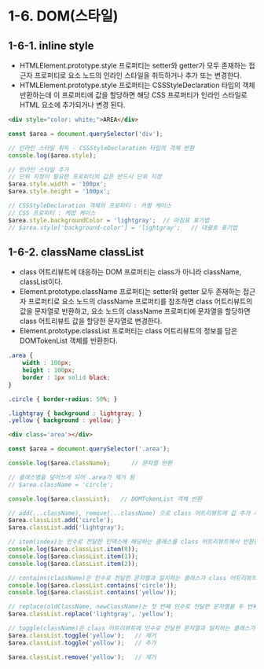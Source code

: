 # 1-6. DOM(스타일)

## 1-6-1. inline style

- HTMLElement.prototype.style 프로퍼티는 setter와 getter가 모두 존재하는 접근자 프로퍼티로 요소 노드의 인라인 스타일을 취득하거나 추가 또는 변경한다. 
- HTMLElement.prototype.style 프로퍼티는 CSSStyleDeclaration 타입의 객체 반환하는데 이 프로퍼티에 값을 할당하면 해당 CSS 프로퍼티가 인라인 스타일로 HTML 요소에 추가되거나 변경 된다.

```html
<div style="color: white;">AREA</div>
```

```js
const $area = document.querySelector('div');

// 인라인 스타일 취득 - CSSStyleDeclaration 타입의 객체 반환
console.log($area.style);

// 인라인 스타일 추가
// 단위 지정이 필요한 프로퍼티의 값은 반드시 단위 지정
$area.style.width = '100px';    
$area.style.height = '100px';

// CSSStyleDeclaration 객체의 프로퍼티 : 카멜 케이스
// CSS 프로퍼티 : 케밥 케이스
$area.style.backgroundColor = 'lightgray';  // 마침표 표기법
// $area.style['background-color'] = 'lightgray';   // 대괄호 표기법
```

## 1-6-2. className classList

- class 어트리뷰트에 대응하는 DOM 프로퍼티는 class가 아니라 className, classList이다. 
- Element.prototype.className 프로퍼티는 setter와 getter 모두 존재하는 접근자 프로퍼티로 요소 노드의 className 프로퍼티를 참조하면 class 어트리뷰트의 값을 문자열로 반환하고, 요소 노드의 className 프로퍼티에 문자열을 할당하면 class 어트리뷰트 값을 할당한 문자열로 변경한다.
- Element.prototype.classList 프로퍼티는 class 어트리뷰트의 정보를 담은 DOMTokenList 객체를 반환한다. 

```css
.area { 
    width : 100px; 
    height : 100px; 
    border : 1px solid black;
}

.circle { border-radius: 50%; }

.lightgray { background : lightgray; }
.yellow { background : yellow; }
```

```html
<div class='area'></div>
```

```js
const $area = document.querySelector('.area');

console.log($area.className);      // 문자열 반환

// 클래스명을 덮어쓰게 되어 .area가 제거 됨
// $area.className = 'circle';    

console.log($area.classList);   // DOMTokenList 객체 반환

// add(...className), remove(...className) 으로 class 어트리뷰트에 값 추가 제거를 할 수 있다.
$area.classList.add('circle'); 
$area.classList.add('lightgray'); 

// item(index)는 인수로 전달한 인덱스에 해당하는 클래스를 class 어트리뷰트에서 반환한다.
console.log($area.classList.item(0));
console.log($area.classList.item(1));
console.log($area.classList.item(2));

// contains(className)은 인수로 전달한 문자열과 일치하는 클래스가 class 어트리뷰트에 포함되어 있는지 확인한다.
console.log($area.classList.contains('circle'));
console.log($area.classList.contains('yellow'));

// replace(oldClassName, newClassName)는 첫 번째 인수로 전달한 문자열을 두 번째 인수로 전달한 문자열로 변경한다. 
$area.classList.replace('lightgray', 'yellow'); 

// toggle(className)은 class 어트리뷰트에 인수로 전달한 문자열과 일치하는 클래스가 존재하면 제거하고 존재하지 않으면 추가한다.
$area.classList.toggle('yellow');   // 제거
$area.classList.toggle('yellow');   // 추가

$area.classList.remove('yellow');   // 제거
```
